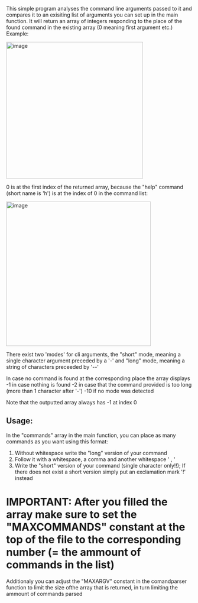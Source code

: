 This simple program analyses the command line arguments passed to it and compares it to an exisiting list of arguments you can set up in the main function.
It will return an array of integers responding to the place of the found command in the existing array (0 meaning first argument etc.) 
Example:

<img width="370" alt="image" src="https://github.com/user-attachments/assets/cf700071-273b-4d3f-9fea-67451104da5f" />

0 is at the first index of the returned array, because the "help" command (short name is 'h') is at the index of 0 in the command list:

<img width="391" alt="image" src="https://github.com/user-attachments/assets/eb6d4a9a-3e4a-4407-9c39-a72624f410e4" />

There exist two 'modes' for cli arguments, the "short" mode, meaning a single character argument preceded by a '-' and "long" mode, meaning a string of characters preceeded by '--'

In case no command is found at the corresponding place the array displays 
-1 in case nothing is found 
-2 in case that the command provided is too long (more than 1 character after '-')
-10 if no mode was detected 

Note that the outputted array always has -1 at index 0 


## Usage:
In the "commands" array in the main function, you can place as many commands as you want using this format:
1. Without whitespace write the "long" version of your command
2. Follow it with a whitespace, a comma and another whitespace ' , '
3. Write the "short" version of your command (single character only!!); If there does not exist a short version simply put an exclamation mark '!' instead

# IMPORTANT: After you filled the array make sure to set the "MAXCOMMANDS" constant at the top of the file to the corresponding number (= the ammount of commands in the list) 

Additionaly you can adjust the "MAXARGV" constant in the comandparser function to limit the size ofthe array that is returned, in turn limiting the ammount of commands parsed 
